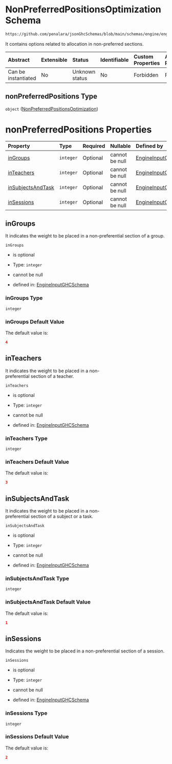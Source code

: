# NonPreferredPositionsOptimization Schema

```txt
https://github.com/penalara/jsonGhcSchemas/blob/main/schemas/engine/engineSpecification.schema.json#/properties/optimizationWeights/properties/nonPreferredPositions
```

It contains options related to allocation in non-preferred sections.

| Abstract            | Extensible | Status         | Identifiable | Custom Properties | Additional Properties | Access Restrictions | Defined In                                                                                               |
| :------------------ | :--------- | :------------- | :----------- | :---------------- | :-------------------- | :------------------ | :------------------------------------------------------------------------------------------------------- |
| Can be instantiated | No         | Unknown status | No           | Forbidden         | Forbidden             | none                | [engineSpecification.schema.json\*](../../../out/engineSpecification.schema.json "open original schema") |

## nonPreferredPositions Type

`object` ([NonPreferredPositionsOptimization](enginespecification-properties-optimizationweights-properties-nonpreferredpositionsoptimization.md))

# nonPreferredPositions Properties

| Property                                | Type      | Required | Nullable       | Defined by                                                                                                                                                                                                                                                                                                                                                  |
| :-------------------------------------- | :-------- | :------- | :------------- | :---------------------------------------------------------------------------------------------------------------------------------------------------------------------------------------------------------------------------------------------------------------------------------------------------------------------------------------------------------- |
| [inGroups](#ingroups)                   | `integer` | Optional | cannot be null | [EngineInputGHCSchema](enginespecification-properties-optimizationweights-properties-nonpreferredpositionsoptimization-properties-ingroups.md "https://github.com/penalara/jsonGhcSchemas/blob/main/schemas/engine/engineSpecification.schema.json#/properties/optimizationWeights/properties/nonPreferredPositions/properties/inGroups")                   |
| [inTeachers](#inteachers)               | `integer` | Optional | cannot be null | [EngineInputGHCSchema](enginespecification-properties-optimizationweights-properties-nonpreferredpositionsoptimization-properties-inteachers.md "https://github.com/penalara/jsonGhcSchemas/blob/main/schemas/engine/engineSpecification.schema.json#/properties/optimizationWeights/properties/nonPreferredPositions/properties/inTeachers")               |
| [inSubjectsAndTask](#insubjectsandtask) | `integer` | Optional | cannot be null | [EngineInputGHCSchema](enginespecification-properties-optimizationweights-properties-nonpreferredpositionsoptimization-properties-insubjectsandtask.md "https://github.com/penalara/jsonGhcSchemas/blob/main/schemas/engine/engineSpecification.schema.json#/properties/optimizationWeights/properties/nonPreferredPositions/properties/inSubjectsAndTask") |
| [inSessions](#insessions)               | `integer` | Optional | cannot be null | [EngineInputGHCSchema](enginespecification-properties-optimizationweights-properties-nonpreferredpositionsoptimization-properties-insessions.md "https://github.com/penalara/jsonGhcSchemas/blob/main/schemas/engine/engineSpecification.schema.json#/properties/optimizationWeights/properties/nonPreferredPositions/properties/inSessions")               |

## inGroups

It indicates the weight to be placed in a non-preferential section of a group.

`inGroups`

*   is optional

*   Type: `integer`

*   cannot be null

*   defined in: [EngineInputGHCSchema](enginespecification-properties-optimizationweights-properties-nonpreferredpositionsoptimization-properties-ingroups.md "https://github.com/penalara/jsonGhcSchemas/blob/main/schemas/engine/engineSpecification.schema.json#/properties/optimizationWeights/properties/nonPreferredPositions/properties/inGroups")

### inGroups Type

`integer`

### inGroups Default Value

The default value is:

```json
4
```

## inTeachers

It indicates the weight to be placed in a non-preferential section of a teacher.

`inTeachers`

*   is optional

*   Type: `integer`

*   cannot be null

*   defined in: [EngineInputGHCSchema](enginespecification-properties-optimizationweights-properties-nonpreferredpositionsoptimization-properties-inteachers.md "https://github.com/penalara/jsonGhcSchemas/blob/main/schemas/engine/engineSpecification.schema.json#/properties/optimizationWeights/properties/nonPreferredPositions/properties/inTeachers")

### inTeachers Type

`integer`

### inTeachers Default Value

The default value is:

```json
3
```

## inSubjectsAndTask

It indicates the weight to be placed in a non-preferential section of a subject or a task.

`inSubjectsAndTask`

*   is optional

*   Type: `integer`

*   cannot be null

*   defined in: [EngineInputGHCSchema](enginespecification-properties-optimizationweights-properties-nonpreferredpositionsoptimization-properties-insubjectsandtask.md "https://github.com/penalara/jsonGhcSchemas/blob/main/schemas/engine/engineSpecification.schema.json#/properties/optimizationWeights/properties/nonPreferredPositions/properties/inSubjectsAndTask")

### inSubjectsAndTask Type

`integer`

### inSubjectsAndTask Default Value

The default value is:

```json
1
```

## inSessions

Indicates the weight to be placed in a non-preferential section of a session.

`inSessions`

*   is optional

*   Type: `integer`

*   cannot be null

*   defined in: [EngineInputGHCSchema](enginespecification-properties-optimizationweights-properties-nonpreferredpositionsoptimization-properties-insessions.md "https://github.com/penalara/jsonGhcSchemas/blob/main/schemas/engine/engineSpecification.schema.json#/properties/optimizationWeights/properties/nonPreferredPositions/properties/inSessions")

### inSessions Type

`integer`

### inSessions Default Value

The default value is:

```json
2
```

